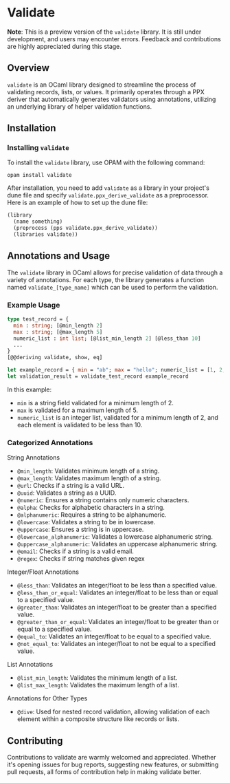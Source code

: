 # Validate

**Note**: This is a preview version of the `validate` library. 
It is still under development, and users may encounter errors. 
Feedback and contributions are highly appreciated during this stage.

## Overview
`validate` is an OCaml library designed to streamline the process of validating records, lists, 
or values. It primarily operates through a PPX deriver that automatically generates 
validators using annotations, utilizing an underlying library of helper validation functions.

## Installation

### Installing `validate`
To install the `validate` library, use OPAM with the following command:
```
opam install validate
```

After installation, you need to add `validate` as a library in your project's dune file and specify `validate.ppx_derive_validate` as a preprocessor. 
Here is an example of how to set up the dune file:

```lisp
(library
  (name something)
  (preprocess (pps validate.ppx_derive_validate))
  (libraries validate))
```

## Annotations and Usage

The `validate` library in OCaml allows for precise validation of data through a variety of annotations. 
For each type, the library generates a function named `validate_[type_name]` which can be used to perform the validation.

### Example Usage

```ocaml
type test_record = {
  min : string; [@min_length 2]
  max : string; [@max_length 5]
  numeric_list : int list; [@list_min_length 2] [@less_than 10]
  ...
}
[@@deriving validate, show, eq]

let example_record = { min = "ab"; max = "hello"; numeric_list = [1, 2, 3] }
let validation_result = validate_test_record example_record
```

In this example:

- `min` is a string field validated for a minimum length of 2.
- `max` is validated for a maximum length of 5.
- `numeric_list` is an integer list, validated for a minimum length of 2, and each element is validated to be less than 10.

### Categorized Annotations

String Annotations

- `@min_length`: Validates minimum length of a string.
- `@max_length`: Validates maximum length of a string.
- `@url`: Checks if a string is a valid URL.
- `@uuid`: Validates a string as a UUID.
- `@numeric`: Ensures a string contains only numeric characters.
- `@alpha`: Checks for alphabetic characters in a string.
- `@alphanumeric`: Requires a string to be alphanumeric.
- `@lowercase`: Validates a string to be in lowercase.
- `@uppercase`: Ensures a string is in uppercase.
- `@lowercase_alphanumeric`: Validates a lowercase alphanumeric string.
- `@uppercase_alphanumeric`: Validates an uppercase alphanumeric string.
- `@email`: Checks if a string is a valid email.
- `@regex`: Checks if string matches given regex

Integer/Float Annotations

- `@less_than`: Validates an integer/float to be less than a specified value.
- `@less_than_or_equal`: Validates an integer/float to be less than or equal to a specified value.
- `@greater_than`: Validates an integer/float to be greater than a specified value.
- `@greater_than_or_equal`: Validates an integer/float to be greater than or equal to a specified value.
- `@equal_to`: Validates an integer/float to be equal to a specified value.
- `@not_equal_to`: Validates an integer/float to not be equal to a specified value.

List Annotations

- `@list_min_length`: Validates the minimum length of a list.
- `@list_max_length`: Validates the maximum length of a list.

Annotations for Other Types

- `@dive`: Used for nested record validation, allowing validation of each element within a composite structure like records or lists.

## Contributing

Contributions to validate are warmly welcomed and appreciated. 
Whether it's opening issues for bug reports, suggesting new features, or submitting pull requests, 
all forms of contribution help in making validate better.

